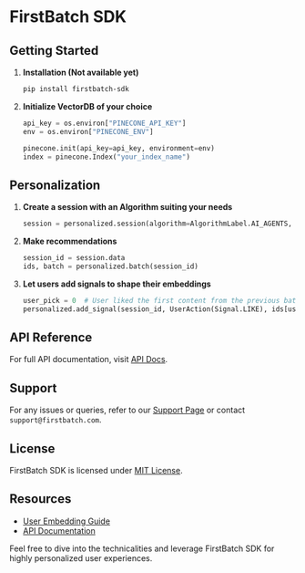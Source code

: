 # FirstBatch SDK

## Getting Started

1. **Installation (Not available yet)**
    ```bash
    pip install firstbatch-sdk
    ```

2. **Initialize VectorDB of your choice**
    ```python
   api_key = os.environ["PINECONE_API_KEY"]
   env = os.environ["PINECONE_ENV"]

   pinecone.init(api_key=api_key, environment=env)
   index = pinecone.Index("your_index_name")
    ```

## Personalization

1. **Create a session with an Algorithm suiting your needs**
    ```python 
   session = personalized.session(algorithm=AlgorithmLabel.AI_AGENTS, vdbid="my_pinecone_db")
    ```

2. **Make recommendations**
    ```python
   session_id = session.data
   ids, batch = personalized.batch(session_id)
    ```
3. **Let users add signals to shape their embeddings**
   ```python
   user_pick = 0  # User liked the first content from the previous batch.
   personalized.add_signal(session_id, UserAction(Signal.LIKE), ids[user_pick])
   ```

## API Reference

For full API documentation, visit [API Docs](your_documentation_url_here).

## Support

For any issues or queries, refer to our [Support Page](your_support_page_url_here) or contact `support@firstbatch.com`.

## License

FirstBatch SDK is licensed under [MIT License](your_license_url_here).
  
## Resources

- [User Embedding Guide](your_guide_url_here)
- [API Documentation](your_documentation_url_here)

Feel free to dive into the technicalities and leverage FirstBatch SDK for highly personalized user experiences.
